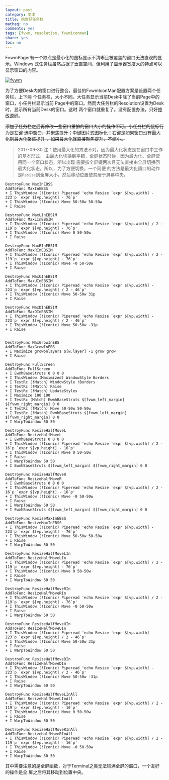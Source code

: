 ```yaml
---
layout: post
category: 学术
title: 绝世好任务栏
matheq: no
comments: yes
tags: [fvwm, resolution, fvwmiconman]
share: yes
toc: no
---
```

FvwmPager有一个缺点是最小化的图标显示不清晰且被覆盖的窗口无法直观的显示。Windows
式任务栏虽然占据了垂直空间，但利用了显示器宽度大的特点可以显示窗口的内容。

<a class="fancybox" rel="gallery1"
href="http://wx4.sinaimg.cn/large/61dccbaaly1fj7qrjcou2j21400p01kx.jpg"
title="fvwm"><img
src="http://wx4.sinaimg.cn/large/61dccbaaly1fj7qrjcou2j21400p01kx.jpg" alt="fvwm" /></a>

为了方便Desk内的窗口进行整合，最佳的FvwmIconMan配置方案是设置两个任务栏，上下两
个任务栏，大小不同。大任务显示当前Desk中除了当前Page中的窗口，小任务栏显示当前
Page中的窗口。然而大任务栏的Resolution设置为Desk时，显示所有当前Desk的窗口。这时
两个窗口就重复了。没有配置办法，只好[修改源码](https://github.com/dustincys/fvwm/commit/a18eec7664bfb5759d8a33fdea0ce766dc0ac8a8)。

<del>添加了任务栏之后再修改一些窗口重排的窗口大小的操作即可。小任务栏的鼠标行为是左键
选中窗口，并聚焦提升；中键图片式图标化；右键是如果窗口没有最大化则最大化聚焦提升
，如果最大化就直接聚焦提升，不缩小。</del>

> 2017-09-30 注：使用最大化的方法不对。因为最大化状态是在窗口中工作的基本形式，
> 由最大化切换到平铺、全屏状态时候，因为最大化、全屏使用同一个窗口状态，所以出现
> 需要按全屏键两次且无法直接由全屏切换回最大化状态。所以，为了方便切换，一个简便
> 的方法是最大化窗口的动作是`Resize`到全屏大小，然后移动位置使其居于屏幕中央。

```fvwm
DestroyFunc MaxInEBSS
AddToFunc MaxInEBSS
+ I ThisWindow (!Iconic) Piperead 'echo Resize `expr $[vp.width] - 223`p `expr $[vp.height] - 76`p'
+ I ThisWindow (!Iconic) Move 50-50w 50-50w
+ I Raise

DestroyFunc MaxLInEBSIM
AddToFunc MaxLInEBSIM
+ I ThisWindow (!Iconic) Piperead 'echo Resize `expr $[vp.width] / 2 - 119`p `expr $[vp.height] - 76`p'
+ I ThisWindow (!Iconic) Move 0 50-50w
+ I Raise

DestroyFunc MaxRInEBSIM
AddToFunc MaxRInEBSIM
+ I ThisWindow (!Iconic) Piperead 'echo Resize `expr $[vp.width] / 2 - 119`p `expr $[vp.height] - 76`p'
+ I ThisWindow (!Iconic) Move -0 50-50w
+ I Raise

DestroyFunc MaxUInEBSIM
AddToFunc MaxUInEBSIM
+ I ThisWindow (!Iconic) Piperead 'echo Resize `expr $[vp.width] - 223`p `expr $[vp.height] / 2 - 46`p'
+ I ThisWindow (!Iconic) Move 50-50w 31p
+ I Raise

DestroyFunc MaxDInEBSIM
AddToFunc MaxDInEBSIM
+ I ThisWindow (!Iconic) Piperead 'echo Resize `expr $[vp.width] - 223`p `expr $[vp.height] / 2 - 46`p'
+ I ThisWindow (!Iconic) Move 50-50w -31p
+ I Raise


DestroyFunc MaxGrowInEBS
AddToFunc MaxGrowInEBS
+ I Maximize growonlayers $[w.layer] -1 grow grow
+ I Raise

DestroyFunc FullScreen
AddToFunc FullScreen
+ I EwmhBaseStruts 0 0 0 0
+ I ThisWindow (Maximized) WindowStyle Borders
+ I TestRc (!Match) WindowStyle !Borders
+ I TestRc (!Match) Raise
+ I TestRc (!Match) UpdateStyles
+ I Maximize 100 100
+ I TestRc (Match) EwmhBaseStruts $[fvwm_left_margin] $[fvwm_right_margin] 0 0
+ I TestRc (!Match) Move 50-50w 50-50w
+ I TestRc (!Match) EwmhBaseStruts $[fvwm_left_margin] $[fvwm_right_margin] 0 0
+ I WarpToWindow 50 50

DestroyFunc ResizeHalfMoveL
AddToFunc ResizeHalfMoveL
+ I EwmhBaseStruts 0 0 0 0
+ I ThisWindow (!Iconic) Piperead 'echo Resize `expr $[vp.width] / 2 - 16`p `expr $[vp.height] - 16`p'
+ I ThisWindow (!Iconic) Move 0 50-50w
+ I Raise
+ I WarpToWindow 50 50
+ I EwmhBaseStruts $[fvwm_left_margin] $[fvwm_right_margin] 0 0

DestroyFunc ResizeHalfMoveR
AddToFunc ResizeHalfMoveR
+ I EwmhBaseStruts 0 0 0 0
+ I ThisWindow (!Iconic) Piperead 'echo Resize `expr $[vp.width] / 2 - 16`p `expr $[vp.height] - 16`p'
+ I ThisWindow (!Iconic) Move -0 50-50w
+ I Raise
+ I WarpToWindow 50 50
+ I EwmhBaseStruts $[fvwm_left_margin] $[fvwm_right_margin] 0 0

DestroyFunc ResizeMaxInEBSS
AddToFunc ResizeMaxInEBSS
+ I ThisWindow (!Iconic) Piperead 'echo Resize `expr $[vp.width] - 223`p `expr $[vp.height] - 76`p'
+ I ThisWindow (!Iconic) Move 50-50w 50-50w
+ I Raise
+ I WarpToWindow 50 50

DestroyFunc ResizeHalfMoveLIn
AddToFunc ResizeHalfMoveLIn
+ I ThisWindow (!Iconic) Piperead 'echo Resize `expr $[vp.width] / 2 - 119`p `expr $[vp.height] - 76`p'
+ I ThisWindow (!Iconic) Move 0 50-50w
+ I Raise
+ I WarpToWindow 50 50

DestroyFunc ResizeHalfMoveRIn
AddToFunc ResizeHalfMoveRIn
+ I ThisWindow (!Iconic) Piperead 'echo Resize `expr $[vp.width] / 2 - 119`p `expr $[vp.height] - 76`p'
+ I ThisWindow (!Iconic) Move -0 50-50w
+ I Raise
+ I WarpToWindow 50 50

DestroyFunc ResizeHalfMoveUIn
AddToFunc ResizeHalfMoveUIn
+ I ThisWindow (!Iconic) Piperead 'echo Resize `expr $[vp.width] - 223`p `expr $[vp.height] / 2 - 46`p'
+ I ThisWindow (!Iconic) Move 50-50w 31p
+ I Raise
+ I WarpToWindow 50 50

DestroyFunc ResizeHalfMoveDIn
AddToFunc ResizeHalfMoveDIn
+ I ThisWindow (!Iconic) Piperead 'echo Resize `expr $[vp.width] - 223`p `expr $[vp.height] / 2 - 46`p'
+ I ThisWindow (!Iconic) Move 50-50w -31p
+ I Raise
+ I WarpToWindow 50 50

DestroyFunc ResizeHalfMoveLInAll
AddToFunc ResizeHalfMoveLInAll
+ I ThisWindow (!Iconic) Piperead 'echo Resize `expr $[vp.width] / 2 - 119`p `expr $[vp.height] - 16`p'
+ I ThisWindow (!Iconic) Move 0 50-50w
+ I Raise
+ I WarpToWindow 50 50

DestroyFunc ResizeHalfMoveRInAll
AddToFunc ResizeHalfMoveRInAll
+ I ThisWindow (!Iconic) Piperead 'echo Resize `expr $[vp.width] / 2 - 119`p `expr $[vp.height] - 16`p'
+ I ThisWindow (!Iconic) Move -0 50-50w
+ I Raise
+ I WarpToWindow 50 50
```
其中需要注意的是全屏函数，对于Terminal之类无法铺满全屏的窗口，一个友好的操作是全
屏之后将其移动到位置中央。
